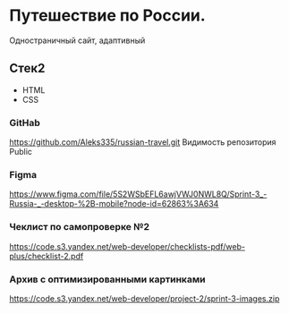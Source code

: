 # Путешествие по России.
Одностраничный сайт, адаптивный

## Стек2
* HTML
* CSS

### GitHab
https://github.com/Aleks335/russian-travel.git
Видимость репозитория Public

### Figma
https://www.figma.com/file/5S2WSbEFL6awjVWJ0NWL8Q/Sprint-3_-Russia-_-desktop-%2B-mobile?node-id=62863%3A634

### Чеклист по самопроверке №2
https://code.s3.yandex.net/web-developer/checklists-pdf/web-plus/checklist-2.pdf

###  Архив с оптимизированными картинками
https://code.s3.yandex.net/web-developer/project-2/sprint-3-images.zip
